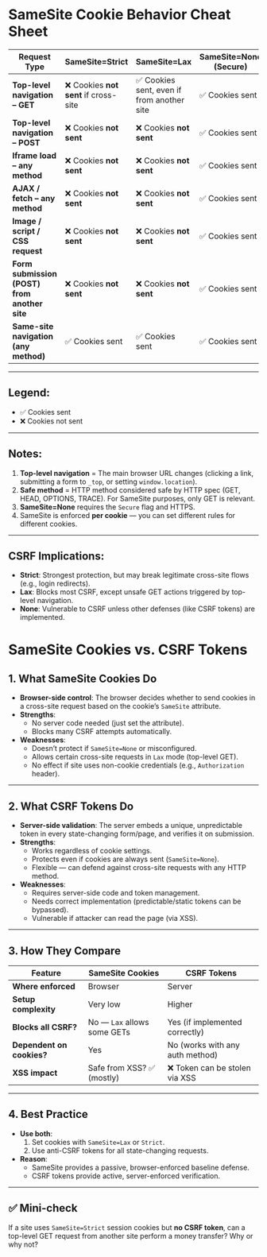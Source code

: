 # SameSite Cookie Behavior Cheat Sheet

| Request Type                          | SameSite=Strict           | SameSite=Lax                              | SameSite=None (Secure) |
|---------------------------------------|---------------------------|-------------------------------------------|------------------------|
| **Top-level navigation – GET**        | ❌ Cookies **not sent** if cross-site | ✅ Cookies sent, even if from another site | ✅ Cookies sent         |
| **Top-level navigation – POST**       | ❌ Cookies **not sent**    | ❌ Cookies **not sent**                    | ✅ Cookies sent         |
| **Iframe load – any method**           | ❌ Cookies **not sent**    | ❌ Cookies **not sent**                    | ✅ Cookies sent         |
| **AJAX / fetch – any method**          | ❌ Cookies **not sent**    | ❌ Cookies **not sent**                    | ✅ Cookies sent         |
| **Image / script / CSS request**       | ❌ Cookies **not sent**    | ❌ Cookies **not sent**                    | ✅ Cookies sent         |
| **Form submission (POST) from another site** | ❌ Cookies **not sent**    | ❌ Cookies **not sent**                    | ✅ Cookies sent         |
| **Same-site navigation (any method)**  | ✅ Cookies sent            | ✅ Cookies sent                            | ✅ Cookies sent         |

---

## Legend:
- ✅ Cookies sent
- ❌ Cookies not sent

---

## Notes:
1. **Top-level navigation** = The main browser URL changes (clicking a link, submitting a form to `_top`, or setting `window.location`).
2. **Safe method** = HTTP method considered safe by HTTP spec (GET, HEAD, OPTIONS, TRACE). For SameSite purposes, only GET is relevant.
3. **SameSite=None** requires the `Secure` flag and HTTPS.
4. SameSite is enforced **per cookie** — you can set different rules for different cookies.

---

## CSRF Implications:
- **Strict**: Strongest protection, but may break legitimate cross-site flows (e.g., login redirects).
- **Lax**: Blocks most CSRF, except unsafe GET actions triggered by top-level navigation.
- **None**: Vulnerable to CSRF unless other defenses (like CSRF tokens) are implemented.

# SameSite Cookies vs. CSRF Tokens

## 1. What SameSite Cookies Do
- **Browser-side control**: The browser decides whether to send cookies in a cross-site request based on the cookie’s `SameSite` attribute.
- **Strengths**:
  - No server code needed (just set the attribute).
  - Blocks many CSRF attempts automatically.
- **Weaknesses**:
  - Doesn’t protect if `SameSite=None` or misconfigured.
  - Allows certain cross-site requests in `Lax` mode (top-level GET).
  - No effect if site uses non-cookie credentials (e.g., `Authorization` header).

---

## 2. What CSRF Tokens Do
- **Server-side validation**: The server embeds a unique, unpredictable token in every state-changing form/page, and verifies it on submission.
- **Strengths**:
  - Works regardless of cookie settings.
  - Protects even if cookies are always sent (`SameSite=None`).
  - Flexible — can defend against cross-site requests with any HTTP method.
- **Weaknesses**:
  - Requires server-side code and token management.
  - Needs correct implementation (predictable/static tokens can be bypassed).
  - Vulnerable if attacker can read the page (via XSS).

---

## 3. How They Compare

| Feature                  | SameSite Cookies                | CSRF Tokens                     |
|--------------------------|----------------------------------|-----------------------------------|
| **Where enforced**       | Browser                         | Server                           |
| **Setup complexity**     | Very low                        | Higher                           |
| **Blocks all CSRF?**     | No — `Lax` allows some GETs      | Yes (if implemented correctly)   |
| **Dependent on cookies?**| Yes                              | No (works with any auth method)  |
| **XSS impact**           | Safe from XSS? ✅ (mostly)       | ❌ Token can be stolen via XSS    |

---

## 4. Best Practice
- **Use both**:
  1. Set cookies with `SameSite=Lax` or `Strict`.
  2. Use anti-CSRF tokens for all state-changing requests.
- **Reason**:
  - SameSite provides a passive, browser-enforced baseline defense.
  - CSRF tokens provide active, server-enforced verification.

---

## ✅ Mini-check
If a site uses `SameSite=Strict` session cookies but **no CSRF token**, can a top-level GET request from another site perform a money transfer? Why or why not?

